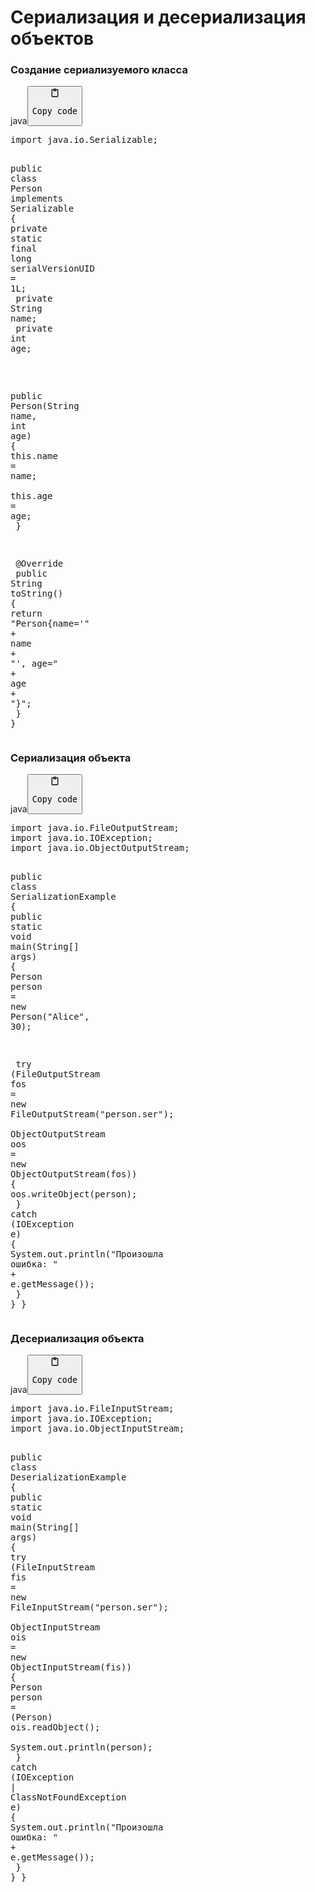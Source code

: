 <h1>Сериализация и десериализация объектов</h1>
<h3>Создание сериализуемого класса</h3>
<div class="code-element"><div class="lang-line"><text>java</text><button class="copy-button" onclick="copyCode(this)"><svg aria-hidden="true" xmlns="http://www.w3.org/2000/svg" width="16" height="16" fill="none" viewBox="0 0 24 24"><path stroke="currentColor" stroke-linecap="round" stroke-linejoin="round" stroke-width="2" d="M15 4h3a1 1 0 0 1 1 1v15a1 1 0 0 1-1 1H6a1 1 0 0 1-1-1V5a1 1 0 0 1 1-1h3m0 3h6m-5-4v4h4V3h-4Z"/></svg><pre>Copy code</pre></button></div><div class="code"><div class="highlight"><pre><span></span><span class="kn">import</span><span class="w"> </span><span class="nn">java.io.Serializable</span><span class="p">;</span>

<span class="kd">public</span><span class="w"> </span><span class="kd">class</span> <span class="nc">Person</span><span class="w"> </span><span class="kd">implements</span><span class="w"> </span><span class="n">Serializable</span><span class="w"> </span><span class="p">{</span>
<span class="w">    </span><span class="kd">private</span><span class="w"> </span><span class="kd">static</span><span class="w"> </span><span class="kd">final</span><span class="w"> </span><span class="kt">long</span><span class="w"> </span><span class="n">serialVersionUID</span><span class="w"> </span><span class="o">=</span><span class="w"> </span><span class="mi">1L</span><span class="p">;</span>
<span class="w">    </span><span class="kd">private</span><span class="w"> </span><span class="n">String</span><span class="w"> </span><span class="n">name</span><span class="p">;</span>
<span class="w">    </span><span class="kd">private</span><span class="w"> </span><span class="kt">int</span><span class="w"> </span><span class="n">age</span><span class="p">;</span>

<span class="w">    </span><span class="kd">public</span><span class="w"> </span><span class="nf">Person</span><span class="p">(</span><span class="n">String</span><span class="w"> </span><span class="n">name</span><span class="p">,</span><span class="w"> </span><span class="kt">int</span><span class="w"> </span><span class="n">age</span><span class="p">)</span><span class="w"> </span><span class="p">{</span>
<span class="w">        </span><span class="k">this</span><span class="p">.</span><span class="na">name</span><span class="w"> </span><span class="o">=</span><span class="w"> </span><span class="n">name</span><span class="p">;</span>
<span class="w">        </span><span class="k">this</span><span class="p">.</span><span class="na">age</span><span class="w"> </span><span class="o">=</span><span class="w"> </span><span class="n">age</span><span class="p">;</span>
<span class="w">    </span><span class="p">}</span>

<span class="w">    </span><span class="nd">@Override</span>
<span class="w">    </span><span class="kd">public</span><span class="w"> </span><span class="n">String</span><span class="w"> </span><span class="nf">toString</span><span class="p">()</span><span class="w"> </span><span class="p">{</span>
<span class="w">        </span><span class="k">return</span><span class="w"> </span><span class="s">&quot;Person{name=&#39;&quot;</span><span class="w"> </span><span class="o">+</span><span class="w"> </span><span class="n">name</span><span class="w"> </span><span class="o">+</span><span class="w"> </span><span class="s">&quot;&#39;, age=&quot;</span><span class="w"> </span><span class="o">+</span><span class="w"> </span><span class="n">age</span><span class="w"> </span><span class="o">+</span><span class="w"> </span><span class="s">&quot;}&quot;</span><span class="p">;</span>
<span class="w">    </span><span class="p">}</span>
<span class="p">}</span>
</pre></div></div></div>

<h3>Сериализация объекта</h3>
<div class="code-element"><div class="lang-line"><text>java</text><button class="copy-button" onclick="copyCode(this)"><svg aria-hidden="true" xmlns="http://www.w3.org/2000/svg" width="16" height="16" fill="none" viewBox="0 0 24 24"><path stroke="currentColor" stroke-linecap="round" stroke-linejoin="round" stroke-width="2" d="M15 4h3a1 1 0 0 1 1 1v15a1 1 0 0 1-1 1H6a1 1 0 0 1-1-1V5a1 1 0 0 1 1-1h3m0 3h6m-5-4v4h4V3h-4Z"/></svg><pre>Copy code</pre></button></div><div class="code"><div class="highlight"><pre><span></span><span class="kn">import</span><span class="w"> </span><span class="nn">java.io.FileOutputStream</span><span class="p">;</span>
<span class="kn">import</span><span class="w"> </span><span class="nn">java.io.IOException</span><span class="p">;</span>
<span class="kn">import</span><span class="w"> </span><span class="nn">java.io.ObjectOutputStream</span><span class="p">;</span>

<span class="kd">public</span><span class="w"> </span><span class="kd">class</span> <span class="nc">SerializationExample</span><span class="w"> </span><span class="p">{</span>
<span class="w">    </span><span class="kd">public</span><span class="w"> </span><span class="kd">static</span><span class="w"> </span><span class="kt">void</span><span class="w"> </span><span class="nf">main</span><span class="p">(</span><span class="n">String</span><span class="o">[]</span><span class="w"> </span><span class="n">args</span><span class="p">)</span><span class="w"> </span><span class="p">{</span>
<span class="w">        </span><span class="n">Person</span><span class="w"> </span><span class="n">person</span><span class="w"> </span><span class="o">=</span><span class="w"> </span><span class="k">new</span><span class="w"> </span><span class="n">Person</span><span class="p">(</span><span class="s">&quot;Alice&quot;</span><span class="p">,</span><span class="w"> </span><span class="mi">30</span><span class="p">);</span>

<span class="w">        </span><span class="k">try</span><span class="w"> </span><span class="p">(</span><span class="n">FileOutputStream</span><span class="w"> </span><span class="n">fos</span><span class="w"> </span><span class="o">=</span><span class="w"> </span><span class="k">new</span><span class="w"> </span><span class="n">FileOutputStream</span><span class="p">(</span><span class="s">&quot;person.ser&quot;</span><span class="p">);</span>
<span class="w">             </span><span class="n">ObjectOutputStream</span><span class="w"> </span><span class="n">oos</span><span class="w"> </span><span class="o">=</span><span class="w"> </span><span class="k">new</span><span class="w"> </span><span class="n">ObjectOutputStream</span><span class="p">(</span><span class="n">fos</span><span class="p">))</span><span class="w"> </span><span class="p">{</span>
<span class="w">            </span><span class="n">oos</span><span class="p">.</span><span class="na">writeObject</span><span class="p">(</span><span class="n">person</span><span class="p">);</span>
<span class="w">        </span><span class="p">}</span><span class="w"> </span><span class="k">catch</span><span class="w"> </span><span class="p">(</span><span class="n">IOException</span><span class="w"> </span><span class="n">e</span><span class="p">)</span><span class="w"> </span><span class="p">{</span>
<span class="w">            </span><span class="n">System</span><span class="p">.</span><span class="na">out</span><span class="p">.</span><span class="na">println</span><span class="p">(</span><span class="s">&quot;Произошла ошибка: &quot;</span><span class="w"> </span><span class="o">+</span><span class="w"> </span><span class="n">e</span><span class="p">.</span><span class="na">getMessage</span><span class="p">());</span>
<span class="w">        </span><span class="p">}</span>
<span class="w">    </span><span class="p">}</span>
<span class="p">}</span>
</pre></div></div></div>

<h3>Десериализация объекта</h3>
<div class="code-element"><div class="lang-line"><text>java</text><button class="copy-button" onclick="copyCode(this)"><svg aria-hidden="true" xmlns="http://www.w3.org/2000/svg" width="16" height="16" fill="none" viewBox="0 0 24 24"><path stroke="currentColor" stroke-linecap="round" stroke-linejoin="round" stroke-width="2" d="M15 4h3a1 1 0 0 1 1 1v15a1 1 0 0 1-1 1H6a1 1 0 0 1-1-1V5a1 1 0 0 1 1-1h3m0 3h6m-5-4v4h4V3h-4Z"/></svg><pre>Copy code</pre></button></div><div class="code"><div class="highlight"><pre><span></span><span class="kn">import</span><span class="w"> </span><span class="nn">java.io.FileInputStream</span><span class="p">;</span>
<span class="kn">import</span><span class="w"> </span><span class="nn">java.io.IOException</span><span class="p">;</span>
<span class="kn">import</span><span class="w"> </span><span class="nn">java.io.ObjectInputStream</span><span class="p">;</span>

<span class="kd">public</span><span class="w"> </span><span class="kd">class</span> <span class="nc">DeserializationExample</span><span class="w"> </span><span class="p">{</span>
<span class="w">    </span><span class="kd">public</span><span class="w"> </span><span class="kd">static</span><span class="w"> </span><span class="kt">void</span><span class="w"> </span><span class="nf">main</span><span class="p">(</span><span class="n">String</span><span class="o">[]</span><span class="w"> </span><span class="n">args</span><span class="p">)</span><span class="w"> </span><span class="p">{</span>
<span class="w">        </span><span class="k">try</span><span class="w"> </span><span class="p">(</span><span class="n">FileInputStream</span><span class="w"> </span><span class="n">fis</span><span class="w"> </span><span class="o">=</span><span class="w"> </span><span class="k">new</span><span class="w"> </span><span class="n">FileInputStream</span><span class="p">(</span><span class="s">&quot;person.ser&quot;</span><span class="p">);</span>
<span class="w">             </span><span class="n">ObjectInputStream</span><span class="w"> </span><span class="n">ois</span><span class="w"> </span><span class="o">=</span><span class="w"> </span><span class="k">new</span><span class="w"> </span><span class="n">ObjectInputStream</span><span class="p">(</span><span class="n">fis</span><span class="p">))</span><span class="w"> </span><span class="p">{</span>
<span class="w">            </span><span class="n">Person</span><span class="w"> </span><span class="n">person</span><span class="w"> </span><span class="o">=</span><span class="w"> </span><span class="p">(</span><span class="n">Person</span><span class="p">)</span><span class="w"> </span><span class="n">ois</span><span class="p">.</span><span class="na">readObject</span><span class="p">();</span>
<span class="w">            </span><span class="n">System</span><span class="p">.</span><span class="na">out</span><span class="p">.</span><span class="na">println</span><span class="p">(</span><span class="n">person</span><span class="p">);</span>
<span class="w">        </span><span class="p">}</span><span class="w"> </span><span class="k">catch</span><span class="w"> </span><span class="p">(</span><span class="n">IOException</span><span class="w"> </span><span class="o">|</span><span class="w"> </span><span class="n">ClassNotFoundException</span><span class="w"> </span><span class="n">e</span><span class="p">)</span><span class="w"> </span><span class="p">{</span>
<span class="w">            </span><span class="n">System</span><span class="p">.</span><span class="na">out</span><span class="p">.</span><span class="na">println</span><span class="p">(</span><span class="s">&quot;Произошла ошибка: &quot;</span><span class="w"> </span><span class="o">+</span><span class="w"> </span><span class="n">e</span><span class="p">.</span><span class="na">getMessage</span><span class="p">());</span>
<span class="w">        </span><span class="p">}</span>
<span class="w">    </span><span class="p">}</span>
<span class="p">}</span>
</pre></div></div></div>
